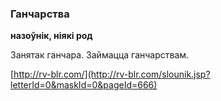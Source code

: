### Ганчарства
**назоўнік, ніякі род**

Занятак ганчара. Займацца ганчарствам.

<a rel="author">[http://rv-blr.com/](http://rv-blr.com/slounik.jsp?letterId=0&maskId=0&pageId=666)</a>
